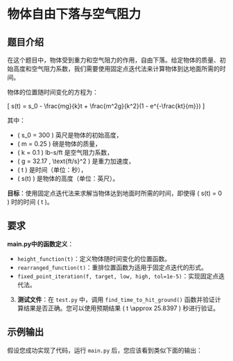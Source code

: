 # 物体自由下落与空气阻力

## 题目介绍

在这个题目中，物体受到重力和空气阻力的作用，自由下落。给定物体的质量、初始高度和空气阻力系数，我们需要使用固定点迭代法来计算物体到达地面所需的时间。

物体的位置随时间变化的方程为：

\[
s(t) = s_0 - \frac{mg}{k}t + \frac{m^2g}{k^2}(1 - e^{-\frac{kt}{m}})
\]

其中：
- \( s_0 = 300 \) 英尺是物体的初始高度，
- \( m = 0.25 \) 磅是物体的质量，
- \( k = 0.1 \) lb-s/ft 是空气阻力系数，
- \( g = 32.17 \, \text{ft/s}^2 \) 是重力加速度，
- \( t \) 是时间（单位：秒），
- \( s(t) \) 是物体的高度（单位：英尺）。

**目标**：使用固定点迭代法来求解当物体达到地面时所需的时间，即使得 \( s(t) = 0 \) 时的时间 \( t \)。

## 要求

**main.py中的函数定义**：
   - `height_function(t)`：定义物体随时间变化的位置函数。
   - `rearranged_function(t)`：重排位置函数为适用于固定点迭代的形式。
   - `fixed_point_iteration(f, target, low, high, tol=1e-5)`：实现固定点迭代法。

3. **测试文件**：在 `test.py` 中，调用 `find_time_to_hit_ground()` 函数并验证计算结果是否正确。您可以使用预期结果 \( t \approx 25.8397 \) 秒进行验证。

## 示例输出

假设您成功实现了代码，运行 `main.py` 后，您应该看到类似下面的输出：
